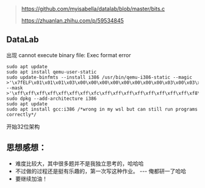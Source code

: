 
> https://github.com/myisabella/datalab/blob/master/bits.c
> 
> https://zhuanlan.zhihu.com/p/59534845


## DataLab 


出现 cannot execute binary file: Exec format error
```
sudo apt update
sudo apt install qemu-user-static
sudo update-binfmts --install i386 /usr/bin/qemu-i386-static --magic >'\x7fELF\x01\x01\x01\x03\x00\x00\x00\x00\x00\x00\x00\x00\x03\x00\x03\x00\x01\x00\x00\x00' --mask >'\xff\xff\xff\xff\xff\xff\xff\xfc\xff\xff\xff\xff\xff\xff\xff\xff\xf8\xff\xff\xff\xff\xff\xff\xff'
sudo dpkg --add-architecture i386
sudo apt update
sudo apt install gcc:i386 /*wrong in my wsl but can still run programs correctly*/

```

开始32位架构


## 思想感想：
- 难度比较大，其中很多题并不是我独立思考的，哈哈哈
- 不过做的过程还是挺有乐趣的，第一次写这种作业。 --- 俺都研一了哈哈
- 要继续加油！